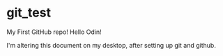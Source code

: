 # git_test
My First GitHub repo!
Hello Odin!

I'm altering this document on my desktop, after setting up git and github. 